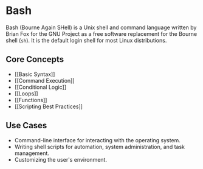 # Bash

Bash (Bourne Again SHell) is a Unix shell and command language written by Brian Fox for the GNU Project as a free software replacement for the Bourne shell (`sh`). It is the default login shell for most Linux distributions.

## Core Concepts

*   [[Basic Syntax]]
*   [[Command Execution]]
*   [[Conditional Logic]]
*   [[Loops]]
*   [[Functions]]
*   [[Scripting Best Practices]]

## Use Cases

*   Command-line interface for interacting with the operating system.
*   Writing shell scripts for automation, system administration, and task management.
*   Customizing the user's environment.
